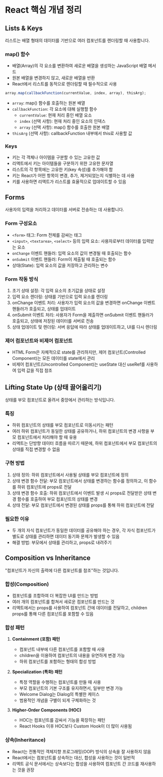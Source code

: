 # React 핵심 개념 정리

## Lists & Keys

리스트는 배열 형태의 데이터를 기반으로 여러 컴포넌트를 렌더링할 때 사용합니다.

### map() 함수
- 배열(Array)의 각 요소를 변환하여 새로운 배열을 생성하는 JavaScript 배열 메서드
- 원본 배열을 변경하지 않고, 새로운 배열을 반환
- React에서 리스트를 동적으로 렌더링할 때 필수적으로 사용

```javascript
array.map(callbackFunction(currentValue, index, array), thisArg);
```

- `array`: map() 함수를 호출하는 원본 배열
- `callbackFunction`: 각 요소에 대해 실행할 함수
  - `currentValue`: 현재 처리 중인 배열 요소
  - `index` (선택 사항): 현재 처리 중인 요소의 인덱스
  - `array` (선택 사항): map() 함수를 호출한 원본 배열
- `thisArg` (선택 사항): callbackFunction 내부에서 this로 사용할 값

### Keys
- 키는 각 객체나 아이템을 구분할 수 있는 고유한 값
- 리액트에서 키는 아이템들을 구분하기 위한 고유한 문자열
- 리스트의 각 항목에는 고유한 키(key 속성)를 추가해야 함
- 키는 React가 어떤 항목이 변경, 추가, 제거되었는지 식별하는 데 사용
- 키를 사용하면 리액트가 리스트를 효율적으로 업데이트할 수 있음

## Forms

사용자의 입력을 처리하고 데이터를 서버로 전송하는 데 사용합니다.

### Form 구성요소
- `<form>` 태그: Form 전체를 감싸는 태그
- `<input>`, `<textarea>`, `<select>` 등의 입력 요소: 사용자로부터 데이터를 입력받는 요소
- `onChange` 이벤트 핸들러: 입력 요소의 값이 변경될 때 호출되는 함수
- `onSubmit` 이벤트 핸들러: Form이 제출될 때 호출되는 함수
- 상태(State): 입력 요소의 값을 저장하고 관리하는 변수

### Form 작동 방식
1. 초기 상태 설정: 각 입력 요소의 초기값을 상태로 설정
2. 입력 요소 렌더링: 상태를 기반으로 입력 요소를 렌더링
3. onChange 이벤트 처리: 사용자가 입력 요소의 값을 변경하면 onChange 이벤트 핸들러가 호출되고, 상태를 업데이트
4. onSubmit 이벤트 처리: 사용자가 Form을 제출하면 onSubmit 이벤트 핸들러가 호출되고, 상태에 저장된 데이터를 서버로 전송
5. 상태 업데이트 및 렌더링: 서버 응답에 따라 상태를 업데이트하고, UI를 다시 렌더링

### 제어 컴포넌트와 비제어 컴포넌트
- HTML Form은 자체적으로 state를 관리하지만, 제어 컴포넌트(Controlled Component)는 모든 데이터를 state에서 관리
- 비제어 컴포넌트(Uncontrolled Component)는 useState 대신 useRef를 사용하여 입력 값을 직접 참조

## Lifting State Up (상태 끌어올리기)

상태를 부모 컴포넌트로 올려서 중앙에서 관리하는 방식입니다.

### 특징
- 하위 컴포넌트의 상태를 부모 컴포넌트로 이동시키는 패턴
- 여러 하위 컴포넌트가 동일한 상태를 공유하거나, 하위 컴포넌트의 변경 사항을 부모 컴포넌트에서 처리해야 할 때 유용
- 리액트는 단방향 데이터 흐름을 따르기 때문에, 하위 컴포넌트에서 부모 컴포넌트의 상태를 직접 변경할 수 없음

### 구현 방법
1. 상태 정의: 하위 컴포넌트에서 사용될 상태를 부모 컴포넌트에 정의
2. 상태 변경 함수 전달: 부모 컴포넌트에서 상태를 변경하는 함수를 정의하고, 이 함수를 하위 컴포넌트에 props로 전달
3. 상태 변경 함수 호출: 하위 컴포넌트에서 이벤트 발생 시 props로 전달받은 상태 변경 함수를 호출하여 부모 컴포넌트의 상태를 변경
4. 상태 전달: 부모 컴포넌트에서 변경된 상태를 props를 통해 하위 컴포넌트에 전달

### 필요한 이유
- 두 개의 자식 컴포넌트가 동일한 데이터를 공유해야 하는 경우, 각 자식 컴포넌트가 별도로 상태를 관리하면 데이터 동기화 문제가 발생할 수 있음
- 해결 방법: 부모에서 상태를 관리하고, props로 내려주기

## Composition vs Inheritance

"컴포넌트가 자신의 출력에 다른 컴포넌트를 참조"하는 것입니다.

### 합성(Composition)
- 컴포넌트를 조합하여 더 복잡한 UI를 만드는 방법
- 여러 개의 컴포넌트를 합쳐서 새로운 컴포넌트를 만드는 것
- 리액트에서는 props를 사용하여 컴포넌트 간에 데이터를 전달하고, children props를 통해 다른 컴포넌트를 포함할 수 있음

### 합성 패턴
1. **Containment (포함) 패턴**
   - 컴포넌트 내부에 다른 컴포넌트를 포함할 때 사용
   - children을 이용하여 컴포넌트의 내용을 유연하게 변경 가능
   - 하위 컴포넌트를 포함하는 형태의 합성 방법

2. **Specialization (특화) 패턴**
   - 특정 역할을 수행하는 컴포넌트를 만들 때 사용
   - 부모 컴포넌트의 기본 구조를 유지하면서, 일부만 변경 가능
   - Welcome Dialog는 Dialog의 특별한 케이스
   - 범용적인 개념을 구별이 되게 구체화하는 것

3. **Higher-Order Components (HOC)**
   - HOC는 컴포넌트를 감싸서 기능을 확장하는 패턴
   - React Hooks 이후 HOC보다 Custom Hook이 더 많이 사용됨

### 상속(Inheritance)
- React는 전통적인 객체지향 프로그래밍(OOP) 방식의 상속을 잘 사용하지 않음
- React에서는 컴포넌트를 상속하는 대신, 합성을 사용하는 것이 일반적
- 리액트 공식 문서에서는 상속보다는 합성을 사용하여 컴포넌트 간 코드를 재사용하는 것을 권장